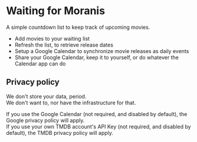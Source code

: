 Waiting for Moranis
===================

A simple countdown list to keep track of upcoming movies.

* Add movies to your waiting list
* Refresh the list, to retrieve release dates
* Setup a Google Calendar to synchronize movie releases as daily events
* Share your Google Calendar, keep it to yourself, or do whatever the Calendar app can do


## Privacy policy

We don't store your data, period.  
We don't want to, nor have the infrastructure for that.

If you use the Google Calendar (not required, and disabled by default), the Google privacy policy will apply.  
If you use your own TMDB account's API Key (not required, and disabled by default), the TMDB privacy policy will apply.

